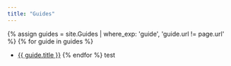 ```yaml
---
title: "Guides"
---
```


{% assign guides = site.Guides | where_exp: 'guide', 'guide.url != page.url' %}
{% for guide in guides %}
  - [{{ guide.title }}]({{guide.url}})
{% endfor %}
test

